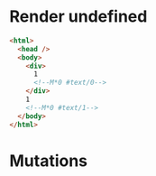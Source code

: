 # Render undefined
```html
<html>
  <head />
  <body>
    <div>
      1
      <!--M*0 #text/0-->
    </div>
    1
    <!--M*0 #text/1-->
  </body>
</html>
```

# Mutations
```

```